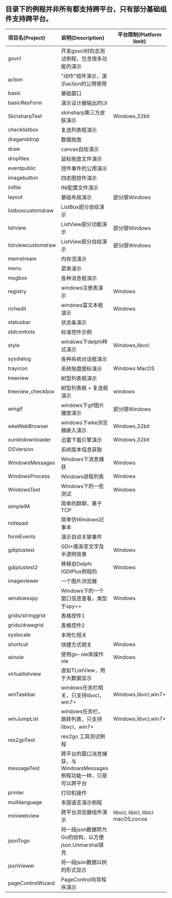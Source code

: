 ## 目录下的例程并非所有都支持跨平台，只有部分基础组件支持跨平台。 


| 项目名(Project) | 说明(Description) | 平台限制(Platform limit) |
| :------ | :------ | ---- | 
| govcl | 开发govcl时的总测试例程，包含很多功能的演示 | |  
| action | "动作"组件演示，演示action的公用使用 | |
| basic | 基础窗口 | |
| basicResForm | 演示设计器输出的UI | |
| SkinsharpTest | skinsharp第三方皮肤演示 | Windows,32bit |
| checklistbox | 复选列表框演示 | |
| draganddrop | 数据拖放 | |
| draw | canvas自绘演示 | |
| dropfiles | 鼠标拖放文件演示  | |
| eventpublic | 控件事件的公用演示  | |
| imagebutton | 四态图控件演示  | |
| inifile | INI配置文件演示  | |
| layout | 基础布局演示  | 部分限Windows |
| listboxcustomdraw | ListBox部分自绘演示  | |
| listview | ListView部分功能演示  | 部分限Windows |
| listviewcustomdraw |  ListView部分自绘演示  | 部分限Windows |
| memstream | 内存流演示  | |
| menu | 菜单演示  | |
| msgbox | 各种消息框演示  | |
| registry | windows注册表演示  | Windows |
| richedit | windows富文本框演示  | Windows |
| statusbar | 状态条演示  | |
| stdcontrols | 标准控件示例  | |
| style | windows下delphi样式演示  | Windows,libvcl |
| sysdialog | 各种系统对话框演示  | |
| trayicon | 系统拖盘图标演示  | Windows  MacOS |
| treeview |  树型列表框演示  | |
| treeview_checkbox |  树型列表框 + 复选框 演示  | windows |
| wingif | windows下gif图片播放演示  | 部分限Windows |
| wkeWebBrowser | windows下wke浏览器嵌入演示  | Windows,32bit |
| xunleidownloader | 迅雷下载引擎演示    | Windows,32bit |
| OSVersion | 系统版本信息获取    |  |
| WindowsMessages | Windows下消息捕获    | Windows |
| WindowsProcess | Windows进程列表    | Windows |
| WindowsTest | Windows下的一些测试    | Windows |
| simpleIM | 简单的群聊，基于TCP    |  |
| notepad | 简单仿Windows记事本    |  |
| formEvents | 演示自动关联事件    |  |
| gdiplustest | GDI+画渐变文字及半透明背景    | Windows |
| gdiplustest2 | 移植自Delphi IGDIPlus例程的    | Windows  |
| imageviewer |  一个图片浏览器 |   |
| windowsspy | Windows下的一个窗口信息查看，类型于spy++ | Windows |
| grids/stringgrid | 表格控件1 | |
| grids/drawgrid | 表格控件2 | |
| syslocale | 本地化相关 | |
| shortcut | 快捷方式相关 | Windows | 
| winole | 使用go-ole库操作ole | Windows | 
| virtuallistview | 虚拟TListView，用于大数据显示 |   |
| winTaskbar | windows任务栏相关，只支持libvcl，win7+ | Windows,libvcl,win7+  |
| winJumpList | windows任务栏，跳转列表，只支持libvcl，win7+ | Windows,libvcl,win7+  |  
| res2goTest | res2go 工具测试例程 | |  
| messageTest | 跨平台的窗口消息捕获，与WindowsMessages例程功能一样，只是可以跨平台 | |  
| printer | 打印机操作 | |  
| multilanguage | 多国语言演示例程 | |  
| miniwebview | 跨平台浏览器组件演示 | libvcl, liblcl,  liblcl macOS,cocoa |  
| jsonTogo | 将一段json数据转为Go的结构，以方便json.Unmarshal填充 |  |  
| jsonViewer | 将一段json数据以树的形式显示 |  |  
| pageControlWizard | PageControl向导程序演示 | |  


